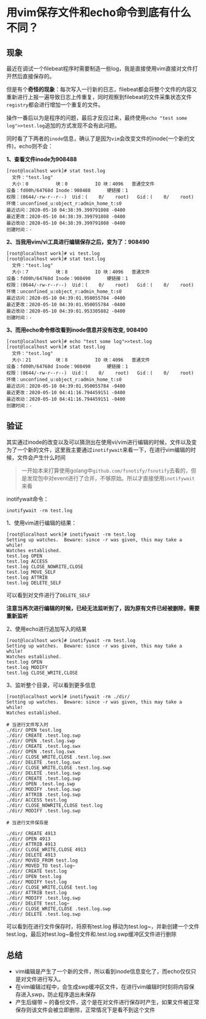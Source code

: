 # 用vim保存文件和echo命令到底有什么不同？



## 现象
最近在调试一个filebeat程序时需要制造一些log，我是直接使用vim直接对文件打开然后直接保存的。

但是有个**奇怪的现象**：每次写入一行新的日志，filebeat都会将整个文件的内容又重新进行上报一遍导致日志上传重复，同时观察到filebeat的文件采集状态文件`registry`都会进行增加一个重复的文件。

操作一番后以为是程序的问题，最后才反应过来，最终使用`echo "test some log">>test.log`追加的方式发现不会有此问题。

同时看了下两者的`inode`信息，确认了是因为`vim`会改变文件的inode(一个新的文件)，echo则不会：

**1、查看文件inode为908488**

```shell
[root@localhost work]# stat test.log
  文件："test.log"
  大小：0         	块：0          IO 块：4096   普通空文件
设备：fd00h/64768d	Inode：908488      硬链接：1
权限：(0644/-rw-r--r--)  Uid：(    0/    root)   Gid：(    0/    root)
环境：unconfined_u:object_r:admin_home_t:s0
最近访问：2020-05-10 04:38:39.399791808 -0400
最近更改：2020-05-10 04:38:39.399791808 -0400
最近改动：2020-05-10 04:38:39.399791808 -0400
创建时间：-
```

**2、当我用vim/vi工具进行编辑保存之后，变为了：908490**

```
[root@localhost work]# vi test.log
[root@localhost work]# stat test.log
  文件："test.log"
  大小：7         	块：8          IO 块：4096   普通文件
设备：fd00h/64768d	Inode：908490      硬链接：1
权限：(0644/-rw-r--r--)  Uid：(    0/    root)   Gid：(    0/    root)
环境：unconfined_u:object_r:admin_home_t:s0
最近访问：2020-05-10 04:39:01.950055784 -0400
最近更改：2020-05-10 04:39:01.950055784 -0400
最近改动：2020-05-10 04:39:01.953305882 -0400
创建时间：-
```

**3、而用echo命令修改看到inode信息并没有改变, 908490**

```
[root@localhost work]# echo "test some log">>test.log
[root@localhost work]# stat test.log
  文件："test.log"
  大小：21        	块：8          IO 块：4096   普通文件
设备：fd00h/64768d	Inode：908490      硬链接：1
权限：(0644/-rw-r--r--)  Uid：(    0/    root)   Gid：(    0/    root)
环境：unconfined_u:object_r:admin_home_t:s0
最近访问：2020-05-10 04:39:01.950055784 -0400
最近更改：2020-05-10 04:41:16.794459151 -0400
最近改动：2020-05-10 04:41:16.794459151 -0400
创建时间：-
```

## 验证

其实通过inode的改变以及可以猜测出在使用vi/vim进行编辑的时候，文件以及变为了一个新的文件，这里我主要通过`inotifywait`来看一下，在进行vim编辑的时候，文件会产生什么时间
> 一开始本来打算使用golang中`github.com/fsnotify/fsnotify`去看的，但是发现包中对event进行了合并，不够原始。所以才直接使用`inotifywait `来看

inotifywait命令：
```
inotifywait -rm test.log
```

1、使用vim进行编辑的结果：

```
[root@localhost work]# inotifywait -rm test.log
Setting up watches.  Beware: since -r was given, this may take a while!
Watches established.
test.log OPEN
test.log ACCESS
test.log CLOSE_NOWRITE,CLOSE
test.log MOVE_SELF
test.log ATTRIB
test.log DELETE_SELF
```
可以看到对文件进行了`DELETE_SELF`

**注意当再次进行编辑的时候，已经无法监听到了，因为原有文件已经被删除，需要重新监听**

2、使用echo进行追加写入的结果

```
[root@localhost work]# inotifywait -rm test.log
Setting up watches.  Beware: since -r was given, this may take a while!
Watches established.
test.log OPEN
test.log MODIFY
test.log CLOSE_WRITE,CLOSE
```

3、监听整个目录，可以看到更多信息

```
[root@localhost work]# inotifywait -rm ./dir/
Setting up watches.  Beware: since -r was given, this may take a while!
Watches established.

# 当进行文件写入时
./dir/ OPEN test.log
./dir/ CREATE .test.log.swp
./dir/ OPEN .test.log.swp
./dir/ CREATE .test.log.swx
./dir/ OPEN .test.log.swx
./dir/ CLOSE_WRITE,CLOSE .test.log.swx
./dir/ DELETE .test.log.swx
./dir/ CLOSE_WRITE,CLOSE .test.log.swp
./dir/ DELETE .test.log.swp
./dir/ CREATE .test.log.swp
./dir/ OPEN .test.log.swp
./dir/ MODIFY .test.log.swp
./dir/ ATTRIB .test.log.swp
./dir/ ACCESS test.log
./dir/ CLOSE_NOWRITE,CLOSE test.log
./dir/ MODIFY .test.log.swp

# 当进行文件保存是

./dir/ CREATE 4913
./dir/ OPEN 4913
./dir/ ATTRIB 4913
./dir/ CLOSE_WRITE,CLOSE 4913
./dir/ DELETE 4913
./dir/ MOVED_FROM test.log
./dir/ MOVED_TO test.log~
./dir/ CREATE test.log
./dir/ OPEN test.log
./dir/ MODIFY test.log
./dir/ CLOSE_WRITE,CLOSE test.log
./dir/ ATTRIB test.log
./dir/ MODIFY .test.log.swp
./dir/ DELETE test.log~
./dir/ CLOSE_WRITE,CLOSE .test.log.swp
./dir/ DELETE .test.log.swp
```

可以看到在进行文件保存时，将原有test.log 移动为test.log~，并新创建一个文件test.log，最后对test.log~备份文件和.test.log.swp缓冲区文件进行删除

## 总结

- vim编辑是产生了一个新的文件，所以看到inode信息变化了，而echo仅仅只是对文件进行写入。
- 在vim编辑过程中，会生成swp缓冲区文件，在进行vim编辑时时刻将内容保存进入swp，防止程序退出未保存
- 产生后缀带 ~ 的备份文件，这个是在对文件进行保存时产生，如果文件被正常保存则该文件会被立即删除，正常情况下是看不到这个文件

